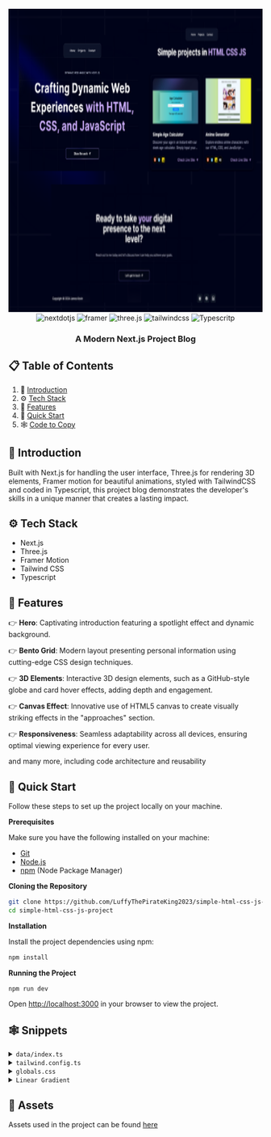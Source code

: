 <div align="center">
  <br />
      <img src="./public/readme.png" alt="Project Banner" style="width: 800px; height: 600px;">
  <br />

  <div>
    <img src="https://img.shields.io/badge/-Next_JS-black?style=for-the-badge&logoColor=white&logo=nextdotjs&color=000000" alt="nextdotjs" />
    <img src="https://img.shields.io/badge/-Framer-black?style=for-the-badge&logoColor=white&logo=framer&color=0055FF" alt="framer" />
    <img src="https://img.shields.io/badge/-Three_JS-black?style=for-the-badge&logoColor=white&logo=threedotjs&color=000000" alt="three.js" />
    <img src="https://img.shields.io/badge/-Tailwind_CSS-black?style=for-the-badge&logoColor=white&logo=tailwindcss&color=06B6D4" alt="tailwindcss" />
    <img src="https://img.shields.io/badge/-TypeScript-black?style=for-the-badge&logo=typescript&logoColor=white&color=3178C6" alt="Typescritp" />
  </div>

  <h3 align="center">A Modern Next.js Project Blog</h3>

</div>

## 📋 <a name="table">Table of Contents</a>

1. 🤖 [Introduction](#introduction)
2. ⚙️ [Tech Stack](#tech-stack)
3. 🔋 [Features](#features)
4. 🤸 [Quick Start](#quick-start)
5. 🕸️ [Code to Copy](#snippets)


## <a name="introduction">🤖 Introduction</a>

Built with Next.js for handling the user interface, Three.js for rendering 3D elements, Framer motion for beautiful animations, styled with TailwindCSS and coded in Typescript, this project blog demonstrates the developer's skills in a unique manner that creates a lasting impact.


## <a name="tech-stack">⚙️ Tech Stack</a>

- Next.js
- Three.js
- Framer Motion
- Tailwind CSS
- Typescript

## <a name="features">🔋 Features</a>

👉 **Hero**: Captivating introduction featuring a spotlight effect and dynamic background.

👉 **Bento Grid**: Modern layout presenting personal information using cutting-edge CSS design techniques.

👉 **3D Elements**:  Interactive 3D design elements, such as a GitHub-style globe and card hover effects, adding depth and engagement.

👉 **Canvas Effect**: Innovative use of HTML5 canvas to create visually striking effects in the "approaches" section.

👉 **Responsiveness**: Seamless adaptability across all devices, ensuring optimal viewing experience for every user.

and many more, including code architecture and reusability 

## <a name="quick-start">🤸 Quick Start</a>

Follow these steps to set up the project locally on your machine.

**Prerequisites**

Make sure you have the following installed on your machine:

- [Git](https://git-scm.com/)
- [Node.js](https://nodejs.org/en)
- [npm](https://www.npmjs.com/) (Node Package Manager)

**Cloning the Repository**

```bash
git clone https://github.com/LuffyThePirateKing2023/simple-html-css-js-project.git
cd simple-html-css-js-project
```

**Installation**

Install the project dependencies using npm:

```bash
npm install
```

**Running the Project**

```bash
npm run dev
```

Open [http://localhost:3000](http://localhost:3000) in your browser to view the project.

## <a name="snippets">🕸️ Snippets</a>

<details>
<summary><code>data/index.ts</code></summary>

```typescript

export const navItems = [
  { name: "Home", link:"#home"},
  { name: "Projects", link: "#projects" },
  { name: "Contact", link: "#contact" },
];

export const projects = [
  {
    id: 1,
    title: "Simple Age Calculator",
    des: "Discover your age in an instant with our sleek age calculator. Simply input your birthdate and see your current age appear magically!",
    img: "/p1.png",
    iconLists: ["/html.svg", "/css.svg", "/js.svg"],
    link: "https://luffythepirateking2023.github.io/HTML-CSS-Js-projects/age-calculator/",
  },

   {
    id: 2,
    title: "Anime Generator",
    des: "Explore endless anime characters with our HTML, CSS, and JavaScript-powered generator, fueled by an API. Discover unique styles and personalities with every click!",
    img: "/p2.png",
    iconLists: ["/html.svg", "/css.svg", "/js.svg", "/api.svg"],
    link: "https://luffythepirateking2023.github.io/HTML-CSS-Js-projects/anime-generator/",
  },
  
     {
    id: 3,
    title: "Basic Calculator",
    des: "Perform quick calculations with our basic calculator built using HTML, CSS, and JavaScript. Simple, fast, and efficient for everyday math needs",
    img: "/p3.png",
    iconLists: ["/html.svg", "/css.svg", "/js.svg"],
    link: "https://luffythepirateking2023.github.io/HTML-CSS-Js-projects/basic-calculator/",
  },

  {
    id: 4,
    title: "BMI Calculator",
    des: "Calculate your Body Mass Index (BMI) effortlessly with our tool built using HTML, CSS, and JavaScript. Enter your height and weight to instantly see your BMI and health category.",
    img: "/p4.png",
    iconLists: ["/html.svg", "/css.svg", "/js.svg"],
    link: "https://luffythepirateking2023.github.io/HTML-CSS-Js-projects/bmi-caclulator/",
  },

 {
    id: 5,
    title: "Real-time Currency Converter",
    des: "Convert currencies in real-time instantly with our converter built using HTML, CSS, and JavaScript. Enter amounts and select currencies to get real-time exchange rates and conversions",
    img: "/p5.png",
    iconLists: ["/html.svg", "/css.svg", "/js.svg", "/api.svg"],
    link: "https://luffythepirateking2023.github.io/HTML-CSS-Js-projects/currency-converter/",
  },

   {
    id: 6,
    title: "Digital Clock",
    des: "Stay on time with our digital clock built using HTML, CSS, and JavaScript. Displaying the current time with precision, it updates every second for real-time accuracy.",
    img: "/p6.png",
    iconLists: ["/html.svg", "/css.svg", "/js.svg"],
    link: "https://luffythepirateking2023.github.io/HTML-CSS-Js-projects/digital-clock/",
  },

  {
    id: 7,
    title: "Englich Dictionary",
    des: "Enhance your vocabulary with our English dictionary app, built using HTML, CSS, JavaScript, and a dictionary API. Get real-time definitions, synonyms, and usage examples with every search.",
    img: "/p7.png",
    iconLists: ["/html.svg", "/css.svg", "/js.svg", "/api.svg"],
    link: "https://luffythepirateking2023.github.io/HTML-CSS-Js-projects/english-dictionary/",
  },

    {
    id: 8,
    title: "Dad-Joke Generator",
    des: "Brighten your day with our Dad Joke Generator, crafted using HTML, CSS, JavaScript, and a jokes API. Get a new hilarious dad joke with every click!",
    img: "/p8.png",
    iconLists: ["/html.svg", "/css.svg", "/js.svg", "/api.svg"],
    link: "https://luffythepirateking2023.github.io/HTML-CSS-Js-projects/joke-generator/",
  },

  {
    id: 9,
    title: "Loan Calculator",
    des: "Calculate loan payments effortlessly with our loan calculator built using HTML, CSS, and JavaScript. Enter loan details to see instant results on monthly payments and interest.",
    img: "/p9.png",
    iconLists: ["/html.svg", "/css.svg", "/js.svg"],
    link: "https://luffythepirateking2023.github.io/HTML-CSS-Js-projects/loan-calculator/",
  },

  {
    id: 10,
    title: "Note Application",
    des: "Organize your thoughts with our note app, built using HTML, CSS, and JavaScript. Create, edit, and delete notes easily to keep track of your tasks and ideas.",
    img: "/p10.png",
    iconLists: ["/html.svg", "/css.svg", "/js.svg"],
    link: "https://luffythepirateking2023.github.io/HTML-CSS-Js-projects/note-app/",
  },

  {
    id: 11,
    title: "Password Generator",
    des: "Create secure passwords with our regex password generator, built using HTML, CSS, and JavaScript. Customize your criteria and generate strong passwords instantly.",
    img: "/p11.png",
    iconLists: ["/html.svg", "/css.svg", "/js.svg", "/regex.svg"],
    link: "https://luffythepirateking2023.github.io/HTML-CSS-Js-projects/password-generator/",
  },

  {
    id: 12,
    title: "Random Color Generator",
    des: "Explore colors with our random color generator, built using HTML, CSS, and JavaScript. Discover new palettes and hues with every click.",
    img: "/p12.png",
    iconLists: ["/html.svg", "/css.svg", "/js.svg"],
    link: "https://luffythepirateking2023.github.io/HTML-CSS-Js-projects/random-color-generator/",
  },

  {
    id: 13,
    title: "Random Quote Generator",
    des: "Discover inspiration with our random quote generator. Using HTML, CSS, and JavaScript, it delivers insightful quotes with each click.",
    img: "/p13.png",
    iconLists: ["/html.svg", "/css.svg", "/js.svg", "/api.svg"],
    link: "https://luffythepirateking2023.github.io/HTML-CSS-Js-projects/random-quote-generator/",
  },

  {
    id: 14,
    title: "Recipe Book Generator",
    des: "Unlock culinary inspiration with our recipe book generator. Powered by HTML, CSS, and JavaScript, it offers a diverse selection of recipes with every click.",
    img: "/p14.png",
    iconLists: ["/html.svg", "/css.svg", "/js.svg", "/api.svg"],
    link: "https://luffythepirateking2023.github.io/HTML-CSS-Js-projects/recipe-book-generator/",
  },

  {
    id: 15,
    title: "Rock Paper Scissor game",
    des: "Challenge yourself with our rock-paper-scissors game. Enjoy the classic fun of choosing between rock, paper, or scissors, all built with HTML, CSS, and JavaScript.",
    img: "/p15.png",
    iconLists: ["/html.svg", "/css.svg", "/js.svg"],
    link: "https://luffythepirateking2023.github.io/HTML-CSS-Js-projects/rock-paper-scissor-game/",
  },
  
  {
    id: 16,
    title: "Roll a Dice Game",
    des: "Roll the dice and test your luck with our interactive dice game. Built using HTML, CSS, and JavaScript, it offers random outcomes and endless fun.",
    img: "/p16.png",
    iconLists: ["/html.svg", "/css.svg", "/js.svg"],
    link: "https://luffythepirateking2023.github.io/HTML-CSS-Js-projects/roll-a-dice-app/",
  },

  {
    id: 17,
    title: "Stopwatch Application",
    des: "Track time accurately with our stopwatch application. Built using HTML, CSS, and JavaScript, it provides precise timing and easy controls for various activities.",
    img: "/p17.png",
    iconLists: ["/html.svg", "/css.svg", "/js.svg"],
    link: "https://luffythepirateking2023.github.io/HTML-CSS-Js-projects/stopwatch-app/",
  },

  {
    id: 18,
    title: "Temperature Converter",
    des: "Convert temperatures seamlessly with our temperature converter. Using HTML, CSS, and JavaScript, it offers quick and accurate conversions between Celsius, Fahrenheit, and Kelvin.",
    img: "/p18.png",
    iconLists: ["/html.svg", "/css.svg", "/js.svg"],
    link: "https://luffythepirateking2023.github.io/HTML-CSS-Js-projects/temperature-converter/",
  },

  {
    id: 19,
    title: "Weight Converter",
    des: "Experience seamless weight conversions with our HTML, CSS, and JavaScript-powered weight converter. Instantly switch between units like pounds, kilograms, and more for quick and accurate results.",
    img: "/p19.png",
    iconLists: ["/html.svg", "/css.svg", "/js.svg"],
    link: "https://luffythepirateking2023.github.io/HTML-CSS-Js-projects/weight-converter/",
  },
  
  {
    id: 20,
    title: "Testimonial Slider",
    des: "Explore our interactive testimonial slider, crafted with HTML, CSS, and JavaScript. Easily navigate through customer testimonials for an engaging user experience.",
    img: "/p20.png",
    iconLists: ["/html.svg", "/css.svg", "/js.svg"],
    link: "https://luffythepirateking2023.github.io/HTML-CSS-Js-projects/testimonial-slider/",
  }

];

export const socialMedia = [
  {
    id: 1,
    img: "/git.svg",
    link:"https://github.com/LuffyThePirateKing2023"
  },
  {
    id: 2,
    img: "/twit.svg",
    link:"https://www.facebook.com/gmkevin.garciano"
  },
  {
    id: 3,
    img: "/link.svg",
    link:"https://www.linkedin.com/in/james-kevin-garciano-aba994286/"
  },
];

```

</details>

<details>
<summary><code>tailwind.config.ts</code></summary>

```ts
import type { Config } from "tailwindcss";

const svgToDataUri = require("mini-svg-data-uri");

const colors = require("tailwindcss/colors");
const {
  default: flattenColorPalette,
} = require("tailwindcss/lib/util/flattenColorPalette");

const config = {
  darkMode: ["class"],
  content: [
    "./pages/**/*.{ts,tsx}",
    "./components/**/*.{ts,tsx}",
    "./app/**/*.{ts,tsx}",
    "./src/**/*.{ts,tsx}",
    "./data/**/*.{ts,tsx}",
  ],
  prefix: "",
  theme: {
    container: {
      center: true,
      padding: "2rem",
      screens: {
        "2xl": "1400px",
      },
    },
    extend: {
      colors: {
        black: {
          DEFAULT: "#000",
          100: "#000319",
          200: "rgba(17, 25, 40, 0.75)",
          300: "rgba(255, 255, 255, 0.125)",
        },
        white: {
          DEFAULT: "#FFF",
          100: "#BEC1DD",
          200: "#C1C2D3",
        },
        blue: {
          "100": "#E4ECFF",
        },
        purple: "#CBACF9",
        border: "hsl(var(--border))",
        input: "hsl(var(--input))",
        ring: "hsl(var(--ring))",
        background: "hsl(var(--background))",
        foreground: "hsl(var(--foreground))",
        primary: {
          DEFAULT: "hsl(var(--primary))",
          foreground: "hsl(var(--primary-foreground))",
        },
        secondary: {
          DEFAULT: "hsl(var(--secondary))",
          foreground: "hsl(var(--secondary-foreground))",
        },
        destructive: {
          DEFAULT: "hsl(var(--destructive))",
          foreground: "hsl(var(--destructive-foreground))",
        },
        muted: {
          DEFAULT: "hsl(var(--muted))",
          foreground: "hsl(var(--muted-foreground))",
        },
        accent: {
          DEFAULT: "hsl(var(--accent))",
          foreground: "hsl(var(--accent-foreground))",
        },
        popover: {
          DEFAULT: "hsl(var(--popover))",
          foreground: "hsl(var(--popover-foreground))",
        },
        card: {
          DEFAULT: "hsl(var(--card))",
          foreground: "hsl(var(--card-foreground))",
        },
      },
      borderRadius: {
        lg: "var(--radius)",
        md: "calc(var(--radius) - 2px)",
        sm: "calc(var(--radius) - 4px)",
      },
      keyframes: {
        "accordion-down": {
          from: { height: "0" },
          to: { height: "var(--radix-accordion-content-height)" },
        },
        "accordion-up": {
          from: { height: "var(--radix-accordion-content-height)" },
          to: { height: "0" },
        },
        spotlight: {
          "0%": {
            opacity: "0",
            transform: "translate(-72%, -62%) scale(0.5)",
          },
          "100%": {
            opacity: "1",
            transform: "translate(-50%,-40%) scale(1)",
          },
        },
        shimmer: {
          from: {
            backgroundPosition: "0 0",
          },
          to: {
            backgroundPosition: "-200% 0",
          },
        },
        moveHorizontal: {
          "0%": {
            transform: "translateX(-50%) translateY(-10%)",
          },
          "50%": {
            transform: "translateX(50%) translateY(10%)",
          },
          "100%": {
            transform: "translateX(-50%) translateY(-10%)",
          },
        },
        moveInCircle: {
          "0%": {
            transform: "rotate(0deg)",
          },
          "50%": {
            transform: "rotate(180deg)",
          },
          "100%": {
            transform: "rotate(360deg)",
          },
        },
        moveVertical: {
          "0%": {
            transform: "translateY(-50%)",
          },
          "50%": {
            transform: "translateY(50%)",
          },
          "100%": {
            transform: "translateY(-50%)",
          },
        },
        scroll: {
          to: {
            transform: "translate(calc(-50% - 0.5rem))",
          },
        },
      },
      animation: {
        "accordion-down": "accordion-down 0.2s ease-out",
        "accordion-up": "accordion-up 0.2s ease-out",
        spotlight: "spotlight 2s ease .75s 1 forwards",
        shimmer: "shimmer 2s linear infinite",
        first: "moveVertical 30s ease infinite",
        second: "moveInCircle 20s reverse infinite",
        third: "moveInCircle 40s linear infinite",
        fourth: "moveHorizontal 40s ease infinite",
        fifth: "moveInCircle 20s ease infinite",
        scroll:
          "scroll var(--animation-duration, 40s) var(--animation-direction, forwards) linear infinite",
      },
    },
  },
  plugins: [
    require("tailwindcss-animate"),
    addVariablesForColors,
    function ({ matchUtilities, theme }: any) {
      matchUtilities(
        {
          "bg-grid": (value: any) => ({
            backgroundImage: `url("${svgToDataUri(
              `<svg xmlns="http://www.w3.org/2000/svg" viewBox="0 0 32 32" width="100" height="100" fill="none" stroke="${value}"><path d="M0 .5H31.5V32"/></svg>`
            )}")`,
          }),
          "bg-grid-small": (value: any) => ({
            backgroundImage: `url("${svgToDataUri(
              `<svg xmlns="http://www.w3.org/2000/svg" viewBox="0 0 32 32" width="8" height="8" fill="none" stroke="${value}"><path d="M0 .5H31.5V32"/></svg>`
            )}")`,
          }),
          "bg-dot": (value: any) => ({
            backgroundImage: `url("${svgToDataUri(
              `<svg xmlns="http://www.w3.org/2000/svg" viewBox="0 0 32 32" width="16" height="16" fill="none"><circle fill="${value}" id="pattern-circle" cx="10" cy="10" r="1.6257413380501518"></circle></svg>`
            )}")`,
          }),
        },
        { values: flattenColorPalette(theme("backgroundColor")), type: "color" }
      );
    },
  ],
} satisfies Config;

function addVariablesForColors({ addBase, theme }: any) {
  let allColors = flattenColorPalette(theme("colors"));
  let newVars = Object.fromEntries(
    Object.entries(allColors).map(([key, val]) => [`--${key}`, val])
  );

  addBase({
    ":root": newVars,
  });
}

export default config;
```

</details>

<details>
<summary><code>globals.css</code></summary>

```css
@tailwind base;
@tailwind components;
@tailwind utilities;

@layer base {
  :root {
    --background: 0 0% 100%;
    --foreground: 240 10% 3.9%;

    --card: 0 0% 100%;
    --card-foreground: 240 10% 3.9%;

    --popover: 0 0% 100%;
    --popover-foreground: 240 10% 3.9%;

    --primary: 240 5.9% 10%;
    --primary-foreground: 0 0% 98%;

    --secondary: 240 4.8% 95.9%;
    --secondary-foreground: 240 5.9% 10%;

    --muted: 240 4.8% 95.9%;
    --muted-foreground: 240 3.8% 46.1%;

    --accent: 240 4.8% 95.9%;
    --accent-foreground: 240 5.9% 10%;

    --destructive: 0 84.2% 60.2%;
    --destructive-foreground: 0 0% 98%;

    --border: 240 5.9% 90%;
    --input: 240 5.9% 90%;
    --ring: 240 10% 3.9%;

    --radius: 0.5rem;
  }

  .dark {
    --background: 240 10% 3.9%;
    --foreground: 0 0% 98%;

    --card: 240 10% 3.9%;
    --card-foreground: 0 0% 98%;

    --popover: 240 10% 3.9%;
    --popover-foreground: 0 0% 98%;

    --primary: 0 0% 98%;
    --primary-foreground: 240 5.9% 10%;

    --secondary: 240 3.7% 15.9%;
    --secondary-foreground: 0 0% 98%;

    --muted: 240 3.7% 15.9%;
    --muted-foreground: 240 5% 64.9%;

    --accent: 240 3.7% 15.9%;
    --accent-foreground: 0 0% 98%;

    --destructive: 0 62.8% 30.6%;
    --destructive-foreground: 0 0% 98%;

    --border: 240 3.7% 15.9%;
    --input: 240 3.7% 15.9%;
    --ring: 240 4.9% 83.9%;
  }
}

@layer base {
  * {
    @apply border-border !scroll-smooth;
  }
  body {
    @apply bg-background text-foreground;
  }
  button {
    @apply active:outline-none;
  }
}

@layer utilities {
  .heading {
    @apply font-bold text-4xl md:text-5xl text-center;
  }

  .black-gradient {
    background: linear-gradient(90deg, #161a31 0%, #06091f 100%);
  }
}
```

</details>


<details>
<summary><code>Linear Gradient</code></summary>

```js
style={{
        //   add these two
        //   you can generate the color from here https://cssgradient.io/
        background: "rgb(4,7,29)",
        backgroundColor:
          "linear-gradient(90deg, rgba(4,7,29,1) 0%, rgba(12,14,35,1) 100%)",
      }}
```
</details>


## <a name="links">🔗 Assets</a>

Assets used in the project can be found [here](https://drive.google.com/file/d/1ZmtiMilUYTp1wkiXWMFX6AUk-msE981-/view?usp=sharing)

